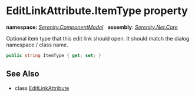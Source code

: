 # EditLinkAttribute.ItemType property
**namespace:** *[Serenity.ComponentModel](../../README.md#serenity.componentmodel-namespace)*   **assembly**: *[Serenity.Net.Core](../../README.md)*

Optional item type that this edit link should open. It should match the dialog namespace / class name.

```csharp
public string ItemType { get; set; }
```

## See Also

* class [EditLinkAttribute](../EditLinkAttribute.md)